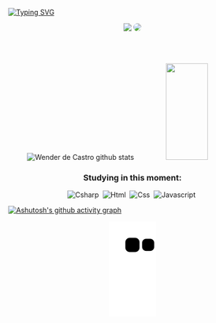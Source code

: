 <!-- <img width=100% src="https://capsule-render.vercel.app/api?type=waving&color=ff0000&height=120&section=header"/> -->

[![Typing SVG](https://readme-typing-svg.herokuapp.com/?color=ffffff&size=35&center=true&vCenter=true&width=1000&lines=Olá!+Meu+nome+é+Wender;Sou+de+São+Paulo,+Brasil;Seja+Bem+Vindo+:%29)](https://git.io/typing-svg)

<div align="center">
<a href = "mailto:contatowenderdecastro@gmail.com"> <img src="https://img.shields.io/badge/-Gmail-%23333?style=for-the-badge&logo=gmail&logoColor=white" target="_blank"></a>
<a href="https://www.linkedin.com/in/wenderdecastro/" target="_blank"><img src="https://img.shields.io/badge/-LinkedIn-%230077B5?style=for-the-badge&logo=linkedin&logoColor=white" style="border-radius: 30px" target="_blank"></a> 
 </div>
 

<br></br>

<div align="center">  
  <img width="49%" height="195px" src="https://github-readme-stats.vercel.app/api?username=wenderdecastro&show_icons=true&count_private=true&hide_border=true&title_color=ffffff&icon_color=ff0000&text_color=ffffff&bg_color=0d1117" alt="Wender de Castro github stats" /> 
  <img width="41%" height="195px" src="https://github-readme-stats.vercel.app/api/top-langs/?username=wenderdecastro&layout=compact&hide_border=true&title_color=ffffff&text_color=ffffff&bg_color=0d1117" />
</div>


 <div align="center">
  
### Studying in this moment:
  
![Csharp](https://img.shields.io/badge/-Csharp-ffffff?style=for-the-badge&logo=csharp&logoColor=white&labelColor=178600&textColor=ffffff)&nbsp;
![Html](https://img.shields.io/badge/-HTML5-ffffff?style=for-the-badge&logo=html5&logoColor=white&labelColor=e34c26&textColor=ffffff)&nbsp;
![Css](https://img.shields.io/badge/-CSS3-ffffff?style=for-the-badge&logo=css3&logoColor=white&labelColor=563d7c&textColor=ffffff)&nbsp;
![Javascript](https://img.shields.io/badge/-Javascript-ffffff?style=for-the-badge&logo=javascript&logoColor=0a0c10&labelColor=f1e05a&textColor=ffffff)&nbsp;

</div>



[![Ashutosh's github activity graph](https://github-readme-activity-graph.cyclic.app/graph?username=wenderdecastro&bg_color=0a0c10&color=ebebeb&line=9b0f0f&point=ff0000&area=true&hide_border=true)](https://github.com/ashutosh00710/github-readme-activity-graph)

 
<div align="center">
  
![snake gif](https://github.com/wenderdecastro/wenderdecastro/blob/output/github-contribution-grid-snake.svg)
  
</div>


<!-- <img width=100% src="https://capsule-render.vercel.app/api?type=waving&color=ff0000&height=120&section=footer"/> -->




<!--
**wenderdecastro/wenderdecastro** is a ✨ _special_ ✨ repository because its `README.md` (this file) appears on your GitHub profile.
